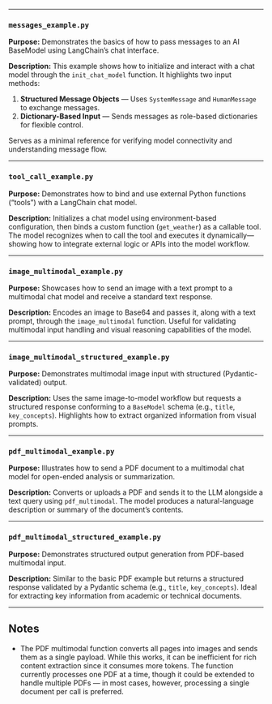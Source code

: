 
---

### `messages_example.py`

**Purpose:**
Demonstrates the basics of how to pass messages to an AI BaseModel using LangChain’s chat interface.

**Description:**
This example shows how to initialize and interact with a chat model through the `init_chat_model` function.
It highlights two input methods:

1. **Structured Message Objects** — Uses `SystemMessage` and `HumanMessage` to exchange messages.
2. **Dictionary-Based Input** — Sends messages as role-based dictionaries for flexible control.

Serves as a minimal reference for verifying model connectivity and understanding message flow.

---

### `tool_call_example.py`

**Purpose:**
Demonstrates how to bind and use external Python functions (“tools”) with a LangChain chat model.

**Description:**
Initializes a chat model using environment-based configuration, then binds a custom function (`get_weather`) as a callable tool.
The model recognizes when to call the tool and executes it dynamically—showing how to integrate external logic or APIs into the model workflow.

---

### `image_multimodal_example.py`

**Purpose:**
Showcases how to send an image with a text prompt to a multimodal chat model and receive a standard text response.

**Description:**
Encodes an image to Base64 and passes it, along with a text prompt, through the `image_multimodal` function.
Useful for validating multimodal input handling and visual reasoning capabilities of the model.

---

### `image_multimodal_structured_example.py`

**Purpose:**
Demonstrates multimodal image input with structured (Pydantic-validated) output.

**Description:**
Uses the same image-to-model workflow but requests a structured response conforming to a `BaseModel` schema (e.g., `title`, `key_concepts`).
Highlights how to extract organized information from visual prompts.

---

### `pdf_multimodal_example.py`

**Purpose:**
Illustrates how to send a PDF document to a multimodal chat model for open-ended analysis or summarization.

**Description:**
Converts or uploads a PDF and sends it to the LLM alongside a text query using `pdf_multimodal`.
The model produces a natural-language description or summary of the document’s contents.

---

### `pdf_multimodal_structured_example.py`

**Purpose:**
Demonstrates structured output generation from PDF-based multimodal input.

**Description:**
Similar to the basic PDF example but returns a structured response validated by a Pydantic schema (e.g., `title`, `key_concepts`).
Ideal for extracting key information from academic or technical documents.

---


## Notes

- The PDF multimodal function converts all pages into images and sends them as a single payload. While this works, it can be inefficient for rich content extraction since it 
consumes more tokens. The function currently processes one PDF at a time, though it could be extended to handle multiple PDFs — 
in most cases, however, processing a single document per call is preferred.
